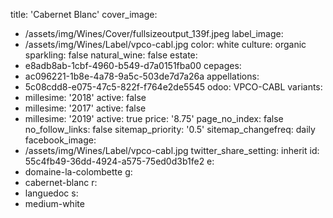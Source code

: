 title: 'Cabernet Blanc'
cover_image:
  - /assets/img/Wines/Cover/fullsizeoutput_139f.jpeg
label_image:
  - /assets/img/Wines/Label/vpco-cabl.jpg
color: white
culture: organic
sparkling: false
natural_wine: false
estate:
  - e8adb8ab-1cbf-4960-b549-d7a0151fba00
cepages:
  - ac096221-1b8e-4a78-9a5c-503de7d7a26a
appellations:
  - 5c08cdd8-e075-47c5-822f-f764e2de5545
odoo: VPCO-CABL
variants:
  -
    millesime: '2018'
    active: false
  -
    millesime: '2017'
    active: false
  -
    millesime: '2019'
    active: true
    price: '8.75'
page_no_index: false
no_follow_links: false
sitemap_priority: '0.5'
sitemap_changefreq: daily
facebook_image:
  - /assets/img/Wines/Label/vpco-cabl.jpg
twitter_share_setting: inherit
id: 55c4fb49-36dd-4924-a575-75ed0d3b1fe2
e:
  - domaine-la-colombette
g:
  - cabernet-blanc
r:
  - languedoc
s:
  - medium-white
